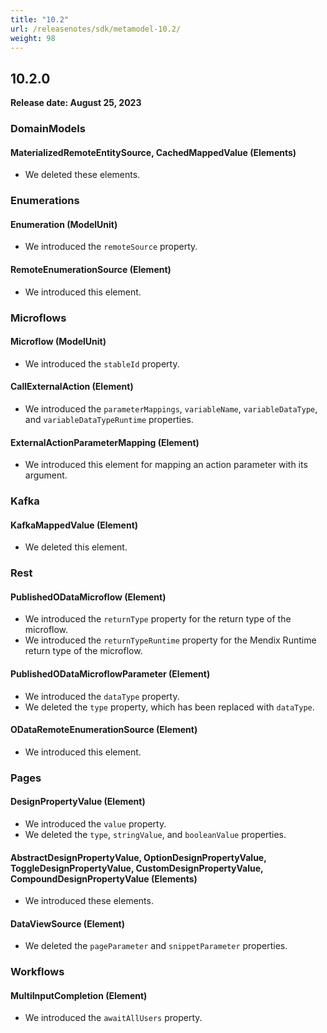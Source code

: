 ```yaml
---
title: "10.2"
url: /releasenotes/sdk/metamodel-10.2/
weight: 98
---
```


## 10.2.0

**Release date: August 25, 2023**

### DomainModels

#### MaterializedRemoteEntitySource, CachedMappedValue (Elements)

* We deleted these elements.  

### Enumerations

#### Enumeration (ModelUnit)

* We introduced the `remoteSource` property. 

#### RemoteEnumerationSource (Element)

* We introduced this element. 

### Microflows

#### Microflow (ModelUnit)

* We introduced the `stableId` property. 

#### CallExternalAction (Element)

* We introduced the `parameterMappings`, `variableName`, `variableDataType`, and `variableDataTypeRuntime` properties. 

#### ExternalActionParameterMapping (Element)

* We introduced this element for mapping an action parameter with its argument.

### Kafka

#### KafkaMappedValue (Element)

* We deleted this element. 

### Rest

#### PublishedODataMicroflow (Element)

* We introduced the `returnType` property for the return type of the microflow.
* We introduced the `returnTypeRuntime` property for the Mendix Runtime return type of the microflow.

#### PublishedODataMicroflowParameter (Element)

* We introduced the `dataType` property.
* We deleted the `type` property, which has been replaced with `dataType`.

#### ODataRemoteEnumerationSource (Element)

* We introduced this element. 

### Pages

#### DesignPropertyValue (Element)

* We introduced the `value` property. 
* We deleted the `type`, `stringValue`, and `booleanValue` properties.

#### AbstractDesignPropertyValue, OptionDesignPropertyValue, ToggleDesignPropertyValue, CustomDesignPropertyValue, CompoundDesignPropertyValue (Elements)

* We introduced these elements. 

#### DataViewSource (Element)

* We deleted the `pageParameter` and `snippetParameter` properties. 

### Workflows

#### MultiInputCompletion (Element)

* We introduced the `awaitAllUsers` property. 
